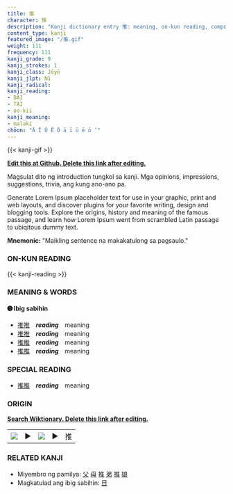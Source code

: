 ```yaml
---
title: 推
character: 推
description: "Kanji dictionary entry 推: meaning, on-kun reading, compounds, origin, related kanji"
content_type: kanji
featured_image: "/推.gif"
weight: 111
frequency: 111
kanji_grade: 9
kanji_strokes: 1
kanji_class: Jōyō
kanji_jlpt: N1
kanji_radical: 
kanji_reading: 
- DAI
- TAI
- oo-kii
kanji_meaning:
- malaki
chōon: "Ā Ī Ū Ē Ō ā ī ū ē ō ’"
---
```

[//]: # (Don't edit the line below. Kanji animated GIF code is automatically generated.)
{{< kanji-gif >}}

[//]: # (Edit below this line.)

**[Edit this at Github. Delete this link after editing.](https://github.com/tim0g/tim/tree/main/content/kanji/推/index.md)**

Magsulat dito ng introduction tungkol sa kanji. Mga opinions, impressions, suggestions, trivia, ang kung ano-ano pa.

Generate Lorem Ipsum placeholder text for use in your graphic, print and web layouts, and discover plugins for your favorite writing, design and blogging tools. Explore the origins, history and meaning of the famous passage, and learn how Lorem Ipsum went from scrambled Latin passage to ubiqitous dummy text.
 
**Mnemonic:** "Maikling sentence na makakatulong sa pagsaulo."

### ON-KUN READING

[//]: # (Don't edit the line below. ON-KUN READING code is automatically generated.)
{{< kanji-reading >}}

### MEANING & WORDS

#### ➊ **Ibig sabihin**
  - [推](../推)[推](../推)　***reading***　meaning
  - [推](../推)[推](../推)　***reading***　meaning
  - [推](../推)[推](../推)　***reading***　meaning
  - [推](../推)[推](../推)　***reading***　meaning

### SPECIAL READING
  - [推](../推)[推](../推)　***reading***　meaning

### ORIGIN

**[Search Wiktionary. Delete this link after editing.](https://wiktionary.org/wiki/推)**
<table class="kanji-table"><tr><td>
<img src="60px-推-bronze.svg.png">
</td><td>▶</td><td>
<img src="60px-推-oracle.svg.png">
</td><td>▶</td>
<td class="kanji-origin">推</td>
</tr></table>

### RELATED KANJI
- Miyembro ng pamilya: [父](../父) [母](../母) [推](../推) [弟](../弟) [推](../推) [娘](../娘)
- Magkatulad ang ibig sabihin: [日](../日)
